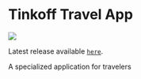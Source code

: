 # Tinkoff Travel App
<img src="https://github.com/FoxFromFuture/tinkoff-travel-app/workflows/test%20+%20build-release/badge.svg?branch=main"><br>

Latest release available [``here``](https://t.me/travelappreleases).

A specialized application for travelers
